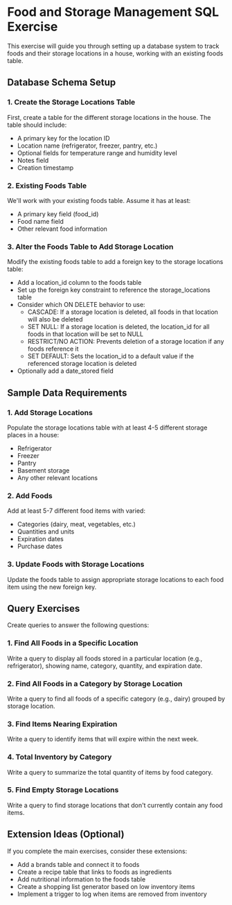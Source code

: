 # Food and Storage Management SQL Exercise

This exercise will guide you through setting up a database system to track foods and their storage locations in a house, working with an existing foods table.

## Database Schema Setup

### 1. Create the Storage Locations Table

First, create a table for the different storage locations in the house. The table should include:
- A primary key for the location ID
- Location name (refrigerator, freezer, pantry, etc.)
- Optional fields for temperature range and humidity level
- Notes field
- Creation timestamp

### 2. Existing Foods Table

We'll work with your existing foods table. Assume it has at least:
- A primary key field (food_id)
- Food name field
- Other relevant food information

### 3. Alter the Foods Table to Add Storage Location

Modify the existing foods table to add a foreign key to the storage locations table:
- Add a location_id column to the foods table
- Set up the foreign key constraint to reference the storage_locations table
- Consider which ON DELETE behavior to use:
  - CASCADE: If a storage location is deleted, all foods in that location will also be deleted
  - SET NULL: If a storage location is deleted, the location_id for all foods in that location will be set to NULL
  - RESTRICT/NO ACTION: Prevents deletion of a storage location if any foods reference it
  - SET DEFAULT: Sets the location_id to a default value if the referenced storage location is deleted
- Optionally add a date_stored field

## Sample Data Requirements

### 1. Add Storage Locations

Populate the storage locations table with at least 4-5 different storage places in a house:
- Refrigerator
- Freezer
- Pantry
- Basement storage
- Any other relevant locations

### 2. Add Foods

Add at least 5-7 different food items with varied:
- Categories (dairy, meat, vegetables, etc.)
- Quantities and units
- Expiration dates
- Purchase dates

### 3. Update Foods with Storage Locations

Update the foods table to assign appropriate storage locations to each food item using the new foreign key.

## Query Exercises

Create queries to answer the following questions:

### 1. Find All Foods in a Specific Location
Write a query to display all foods stored in a particular location (e.g., refrigerator), showing name, category, quantity, and expiration date.

### 2. Find All Foods in a Category by Storage Location
Write a query to find all foods of a specific category (e.g., dairy) grouped by storage location.

### 3. Find Items Nearing Expiration
Write a query to identify items that will expire within the next week.

### 4. Total Inventory by Category
Write a query to summarize the total quantity of items by food category.

### 5. Find Empty Storage Locations
Write a query to find storage locations that don't currently contain any food items.

## Extension Ideas (Optional)

If you complete the main exercises, consider these extensions:
- Add a brands table and connect it to foods
- Create a recipe table that links to foods as ingredients
- Add nutritional information to the foods table
- Create a shopping list generator based on low inventory items
- Implement a trigger to log when items are removed from inventory